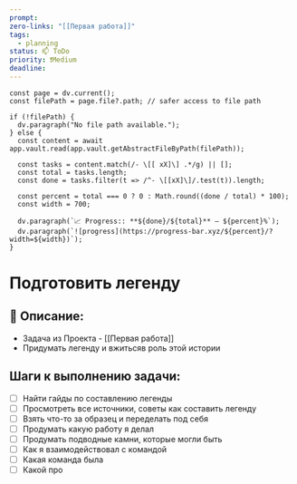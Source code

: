 ```yaml
---
prompt: 
zero-links: "[[Первая работа]]"
tags:
  - planning
status: 📫 ToDo
priority: ❗Medium
deadline:
---
```

```dataviewjs
const page = dv.current();
const filePath = page.file?.path; // safer access to file path

if (!filePath) {
  dv.paragraph("No file path available.");
} else {
  const content = await app.vault.read(app.vault.getAbstractFileByPath(filePath));
  
  const tasks = content.match(/- \[[ xX]\] .*/g) || [];
  const total = tasks.length;
  const done = tasks.filter(t => /^- \[[xX]\]/.test(t)).length;
  
  const percent = total === 0 ? 0 : Math.round((done / total) * 100);
  const width = 700;
  
  dv.paragraph(`📈 Progress:: **${done}/${total}** — ${percent}%`);
  dv.paragraph(`![progress](https://progress-bar.xyz/${percent}/?width=${width})`);
}

```
# Подготовить легенду
## 📑 Описание:
- Задача из Проекта - [[Первая работа]]
- Придумать легенду и вжитьсяв роль этой истории
## Шаги к выполнению задачи:
- [ ] Найти гайды по составлению легенды 
- [ ] Просмотреть все источники, советы как составить легенду
- [ ] Взять что-то за образец и переделать под себя 
- [ ] Продумать какую работу я делал 
- [ ] Продумать подводные камни, которые могли быть 
- [ ] Как я взаимодействовал с командой 
- [ ] Какая команда была 
- [ ] Какой про